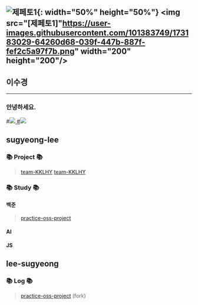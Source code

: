 
![제페토1](https://user-images.githubusercontent.com/101383749/173183029-64260d68-039f-447b-887f-fef2c5a97f7b.jpg){: width="50%" height="50%"}
<img src="[제페토1]"https://user-images.githubusercontent.com/101383749/173183029-64260d68-039f-447b-887f-fef2c5a97f7b.png" width="200" height="200"/>
------------------------
 ## 이수경
 ------------------------
 ### 안녕하세요.
#<a href = "[https://www.notion.so/2-804f85fc028e4319b4a8896434a0e20f](https://bit.ly/3w0sazA)" target="_blank"><img src="https://img.shields.io/badge/Notion-000000?style=for-the-badge&logo=Notion&logoColor=white"> 
#</a><a href = "[https://blog.naver.com/h1009218](https://blog.naver.com/waterscape2021)" target="_blank"><img src="https://img.shields.io/badge/Naver-03C75A?style=for-the-badge&logo=Naver&logoColor=white"> </a>
 
## sugyeong-lee

### 📚 Project 📚
> [team-KKLHY](https://github.com/sugyeong-lee/team-KKLHY.git)
> [team-KKLHY](https://github.com/sugyeong-lee/team-KKLHY.git)

### 📚 Study 📚
#### 백준
> [practice-oss-project](https://github.com/sugyeong-lee/practice-oss-project.git)  
#### AI

#### JS

## lee-sugyeong

### 📚 Log 📚
> [practice-oss-project](https://github.com/sugyeong-lee/practice-oss-project.git)    (fork)
